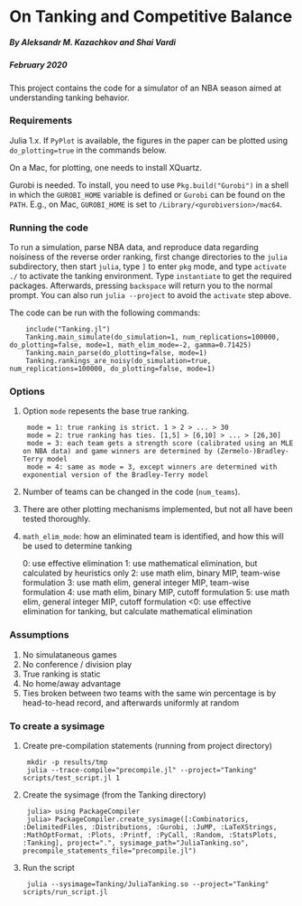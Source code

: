 # On Tanking and Competitive Balance
##### By Aleksandr M. Kazachkov and Shai Vardi
##### February 2020

This project contains the code for a simulator of an NBA season aimed at understanding tanking behavior.

### Requirements
Julia 1.x. If `PyPlot` is available, the figures in the paper can be plotted using `do_plotting=true` in the commands below.

On a Mac, for plotting, one needs to install XQuartz.

Gurobi is needed. To install, you need to use `Pkg.build("Gurobi")` in a shell in which the `GUROBI_HOME` variable is defined or `Gurobi` can be found on the `PATH`. E.g., on Mac, `GUROBI_HOME` is set to `/Library/<gurobiversion>/mac64`.

### Running the code
To run a simulation, parse NBA data, and reproduce data regarding noisiness of the reverse order ranking, first change directories to the `julia` subdirectory, then start `julia`, type `]` to enter `pkg` mode, and type `activate ./` to activate the tanking environment. Type `instantiate` to get the required packages. Afterwards, pressing `backspace` will return you to the normal prompt. You can also run `julia --project` to avoid the `activate` step above.

The code can be run with the following commands:
				
		include("Tanking.jl")
		Tanking.main_simulate(do_simulation=1, num_replications=100000, do_plotting=false, mode=1, math_elim_mode=-2, gamma=0.71425) 
		Tanking.main_parse(do_plotting=false, mode=1) 
		Tanking.rankings_are_noisy(do_simulation=true, num_replications=100000, do_plotting=false, mode=1) 
				

### Options
1. Option `mode` repesents the base true ranking.
				
		mode = 1: true ranking is strict. 1 > 2 > ... > 30
		mode = 2: true ranking has ties. [1,5] > [6,10] > ... > [26,30]
		mode = 3: each team gets a strength score (calibrated using an MLE on NBA data) and game winners are determined by (Zermelo-)Bradley-Terry model
		mode = 4: same as mode = 3, except winners are determined with exponential version of the Bradley-Terry model
				
2. Number of teams can be changed in the code (`num_teams`).
3. There are other plotting mechanisms implemented, but not all have been tested thoroughly.
4. `math_elim_mode`: how an eliminated team is identified, and how this will be used to determine tanking

    0: use effective elimination
    1: use mathematical elimination, but calculated by heuristics only
    2: use math elim, binary MIP, team-wise formulation
    3: use math elim, general integer MIP, team-wise formulation
    4: use math elim, binary MIP, cutoff formulation
    5: use math elim, general integer MIP, cutoff formulation
    <0: use effective elimination for tanking, but calculate mathematical elimination

### Assumptions
1. No simulataneous games
2. No conference / division play
3. True ranking is static
4. No home/away advantage
5. Ties broken between two teams with the same win percentage is by head-to-head record, and afterwards uniformly at random


### To create a sysimage

1. Create pre-compilation statements (running from project directory)

        mkdir -p results/tmp
        julia --trace-compile="precompile.jl" --project="Tanking" scripts/test_script.jl 1

2. Create the sysimage (from the Tanking directory)

        julia> using PackageCompiler
        julia> PackageCompiler.create_sysimage([:Combinatorics, :DelimitedFiles, :Distributions, :Gurobi, :JuMP, :LaTeXStrings, :MathOptFormat, :Plots, :Printf, :PyCall, :Random, :StatsPlots, :Tanking], project=".", sysimage_path="JuliaTanking.so", precompile_statements_file="precompile.jl")

3. Run the script

        julia --sysimage=Tanking/JuliaTanking.so --project="Tanking" scripts/run_script.jl
